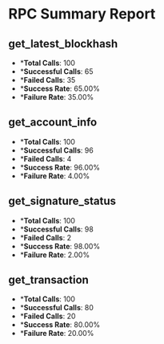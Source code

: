 # RPC Summary Report

## get_latest_blockhash
- ***Total Calls**: 100
- ***Successful Calls**: 65
- ***Failed Calls**: 35
- ***Success Rate**: 65.00%
- ***Failure Rate**: 35.00%
## get_account_info
- ***Total Calls**: 100
- ***Successful Calls**: 96
- ***Failed Calls**: 4
- ***Success Rate**: 96.00%
- ***Failure Rate**: 4.00%
## get_signature_status
- ***Total Calls**: 100
- ***Successful Calls**: 98
- ***Failed Calls**: 2
- ***Success Rate**: 98.00%
- ***Failure Rate**: 2.00%
## get_transaction
- ***Total Calls**: 100
- ***Successful Calls**: 80
- ***Failed Calls**: 20
- ***Success Rate**: 80.00%
- ***Failure Rate**: 20.00%
